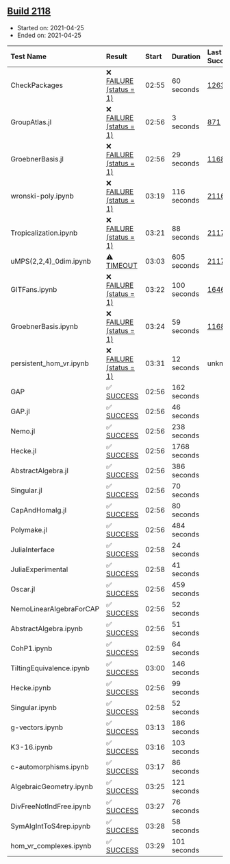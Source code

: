 ## [Build 2118](https://oscarci.mathematik.uni-kl.de/job/oscar-stable/2118/)

* Started on: 2021-04-25
* Ended on: 2021-04-25

| Test Name    | Result | Start | Duration | Last Success | First Failure |
|:-------------|:-------|:------|:---------|:-------------|:--------------|
| CheckPackages | ❌ [FAILURE (status = 1)](https://oscarci.mathematik.uni-kl.de/job/oscar-stable/2118/artifact/logs/build-2118/CheckPackages.log) | 02:55 | 60 seconds | [1263](https://oscarci.mathematik.uni-kl.de/job/oscar-stable/1263/) | [1264](https://oscarci.mathematik.uni-kl.de/job/oscar-stable/1264/) |
| GroupAtlas.jl | ❌ [FAILURE (status = 1)](https://oscarci.mathematik.uni-kl.de/job/oscar-stable/2118/artifact/logs/build-2118/GroupAtlas.jl.log) | 02:56 | 3 seconds | [871](https://oscarci.mathematik.uni-kl.de/job/oscar-stable/871/) | [872](https://oscarci.mathematik.uni-kl.de/job/oscar-stable/872/) |
| GroebnerBasis.jl | ❌ [FAILURE (status = 1)](https://oscarci.mathematik.uni-kl.de/job/oscar-stable/2118/artifact/logs/build-2118/GroebnerBasis.jl.log) | 02:56 | 29 seconds | [1168](https://oscarci.mathematik.uni-kl.de/job/oscar-stable/1168/) | [1169](https://oscarci.mathematik.uni-kl.de/job/oscar-stable/1169/) |
| wronski-poly.ipynb | ❌ [FAILURE (status = 1)](https://oscarci.mathematik.uni-kl.de/job/oscar-stable/2118/artifact/logs/build-2118/wronski-poly.ipynb.log) | 03:19 | 116 seconds | [2116](https://oscarci.mathematik.uni-kl.de/job/oscar-stable/2116/) | [2117](https://oscarci.mathematik.uni-kl.de/job/oscar-stable/2117/) |
| Tropicalization.ipynb | ❌ [FAILURE (status = 1)](https://oscarci.mathematik.uni-kl.de/job/oscar-stable/2118/artifact/logs/build-2118/Tropicalization.ipynb.log) | 03:21 | 88 seconds | [2117](https://oscarci.mathematik.uni-kl.de/job/oscar-stable/2117/) | [2118](https://oscarci.mathematik.uni-kl.de/job/oscar-stable/2118/) |
| uMPS(2,2,4)_0dim.ipynb | ⚠ [TIMEOUT](https://oscarci.mathematik.uni-kl.de/job/oscar-stable/2118/artifact/logs/build-2118/uMPS-2-2-4-_0dim.ipynb.log) | 03:03 | 605 seconds | [2117](https://oscarci.mathematik.uni-kl.de/job/oscar-stable/2117/) | [2118](https://oscarci.mathematik.uni-kl.de/job/oscar-stable/2118/) |
| GITFans.ipynb | ❌ [FAILURE (status = 1)](https://oscarci.mathematik.uni-kl.de/job/oscar-stable/2118/artifact/logs/build-2118/GITFans.ipynb.log) | 03:22 | 100 seconds | [1646](https://oscarci.mathematik.uni-kl.de/job/oscar-stable/1646/) | [1647](https://oscarci.mathematik.uni-kl.de/job/oscar-stable/1647/) |
| GroebnerBasis.ipynb | ❌ [FAILURE (status = 1)](https://oscarci.mathematik.uni-kl.de/job/oscar-stable/2118/artifact/logs/build-2118/GroebnerBasis.ipynb.log) | 03:24 | 59 seconds | [1168](https://oscarci.mathematik.uni-kl.de/job/oscar-stable/1168/) | [1169](https://oscarci.mathematik.uni-kl.de/job/oscar-stable/1169/) |
| persistent_hom_vr.ipynb | ❌ [FAILURE (status = 1)](https://oscarci.mathematik.uni-kl.de/job/oscar-stable/2118/artifact/logs/build-2118/persistent_hom_vr.ipynb.log) | 03:31 | 12 seconds | unknown | unknown |
| GAP | ✅ [SUCCESS](https://oscarci.mathematik.uni-kl.de/job/oscar-stable/2118/artifact/logs/build-2118/GAP.log) | 02:56 | 162 seconds |  |  |
| GAP.jl | ✅ [SUCCESS](https://oscarci.mathematik.uni-kl.de/job/oscar-stable/2118/artifact/logs/build-2118/GAP.jl.log) | 02:56 | 46 seconds |  |  |
| Nemo.jl | ✅ [SUCCESS](https://oscarci.mathematik.uni-kl.de/job/oscar-stable/2118/artifact/logs/build-2118/Nemo.jl.log) | 02:56 | 238 seconds |  |  |
| Hecke.jl | ✅ [SUCCESS](https://oscarci.mathematik.uni-kl.de/job/oscar-stable/2118/artifact/logs/build-2118/Hecke.jl.log) | 02:56 | 1768 seconds |  |  |
| AbstractAlgebra.jl | ✅ [SUCCESS](https://oscarci.mathematik.uni-kl.de/job/oscar-stable/2118/artifact/logs/build-2118/AbstractAlgebra.jl.log) | 02:56 | 386 seconds |  |  |
| Singular.jl | ✅ [SUCCESS](https://oscarci.mathematik.uni-kl.de/job/oscar-stable/2118/artifact/logs/build-2118/Singular.jl.log) | 02:56 | 70 seconds |  |  |
| CapAndHomalg.jl | ✅ [SUCCESS](https://oscarci.mathematik.uni-kl.de/job/oscar-stable/2118/artifact/logs/build-2118/CapAndHomalg.jl.log) | 02:56 | 80 seconds |  |  |
| Polymake.jl | ✅ [SUCCESS](https://oscarci.mathematik.uni-kl.de/job/oscar-stable/2118/artifact/logs/build-2118/Polymake.jl.log) | 02:56 | 484 seconds |  |  |
| JuliaInterface | ✅ [SUCCESS](https://oscarci.mathematik.uni-kl.de/job/oscar-stable/2118/artifact/logs/build-2118/JuliaInterface.log) | 02:58 | 24 seconds |  |  |
| JuliaExperimental | ✅ [SUCCESS](https://oscarci.mathematik.uni-kl.de/job/oscar-stable/2118/artifact/logs/build-2118/JuliaExperimental.log) | 02:58 | 41 seconds |  |  |
| Oscar.jl | ✅ [SUCCESS](https://oscarci.mathematik.uni-kl.de/job/oscar-stable/2118/artifact/logs/build-2118/Oscar.jl.log) | 02:56 | 459 seconds |  |  |
| NemoLinearAlgebraForCAP | ✅ [SUCCESS](https://oscarci.mathematik.uni-kl.de/job/oscar-stable/2118/artifact/logs/build-2118/NemoLinearAlgebraForCAP.log) | 02:56 | 52 seconds |  |  |
| AbstractAlgebra.ipynb | ✅ [SUCCESS](https://oscarci.mathematik.uni-kl.de/job/oscar-stable/2118/artifact/logs/build-2118/AbstractAlgebra.ipynb.log) | 02:56 | 51 seconds |  |  |
| CohP1.ipynb | ✅ [SUCCESS](https://oscarci.mathematik.uni-kl.de/job/oscar-stable/2118/artifact/logs/build-2118/CohP1.ipynb.log) | 02:59 | 64 seconds |  |  |
| TiltingEquivalence.ipynb | ✅ [SUCCESS](https://oscarci.mathematik.uni-kl.de/job/oscar-stable/2118/artifact/logs/build-2118/TiltingEquivalence.ipynb.log) | 03:00 | 146 seconds |  |  |
| Hecke.ipynb | ✅ [SUCCESS](https://oscarci.mathematik.uni-kl.de/job/oscar-stable/2118/artifact/logs/build-2118/Hecke.ipynb.log) | 02:56 | 99 seconds |  |  |
| Singular.ipynb | ✅ [SUCCESS](https://oscarci.mathematik.uni-kl.de/job/oscar-stable/2118/artifact/logs/build-2118/Singular.ipynb.log) | 02:58 | 52 seconds |  |  |
| g-vectors.ipynb | ✅ [SUCCESS](https://oscarci.mathematik.uni-kl.de/job/oscar-stable/2118/artifact/logs/build-2118/g-vectors.ipynb.log) | 03:13 | 186 seconds |  |  |
| K3-16.ipynb | ✅ [SUCCESS](https://oscarci.mathematik.uni-kl.de/job/oscar-stable/2118/artifact/logs/build-2118/K3-16.ipynb.log) | 03:16 | 103 seconds |  |  |
| c-automorphisms.ipynb | ✅ [SUCCESS](https://oscarci.mathematik.uni-kl.de/job/oscar-stable/2118/artifact/logs/build-2118/c-automorphisms.ipynb.log) | 03:17 | 86 seconds |  |  |
| AlgebraicGeometry.ipynb | ✅ [SUCCESS](https://oscarci.mathematik.uni-kl.de/job/oscar-stable/2118/artifact/logs/build-2118/AlgebraicGeometry.ipynb.log) | 03:25 | 121 seconds |  |  |
| DivFreeNotIndFree.ipynb | ✅ [SUCCESS](https://oscarci.mathematik.uni-kl.de/job/oscar-stable/2118/artifact/logs/build-2118/DivFreeNotIndFree.ipynb.log) | 03:27 | 76 seconds |  |  |
| SymAlgIntToS4rep.ipynb | ✅ [SUCCESS](https://oscarci.mathematik.uni-kl.de/job/oscar-stable/2118/artifact/logs/build-2118/SymAlgIntToS4rep.ipynb.log) | 03:28 | 58 seconds |  |  |
| hom_vr_complexes.ipynb | ✅ [SUCCESS](https://oscarci.mathematik.uni-kl.de/job/oscar-stable/2118/artifact/logs/build-2118/hom_vr_complexes.ipynb.log) | 03:29 | 101 seconds |  |  |
